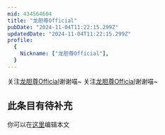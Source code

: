 ```yaml
---
mid: 434564604
title: "龙胆尊Official"
pubDate: "2024-11-04T11:22:15.299Z"
updatedDate: "2024-11-04T11:22:15.299Z"
profile:
  {
    Nickname: ["龙胆尊Official"],
  }
---
```


关注[龙胆尊Official](https://space.bilibili.com/434564604)谢谢喵~ 关注[龙胆尊Official](https://space.bilibili.com/434564604)谢谢喵~

## 此条目有待补充
你可以在[这里](https://github.com/Yuhanawa/VTuber.ICU/edit/master/src/content/v/龙胆尊Official/index.md)编辑本文
